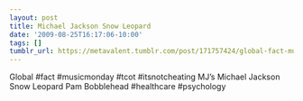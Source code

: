 ```yaml
---
layout: post
title: Michael Jackson Snow Leopard
date: '2009-08-25T16:17:06-10:00'
tags: []
tumblr_url: https://metavalent.tumblr.com/post/171757424/global-fact-musicmonday-tcot-itsnotcheating
---
```

Global #fact #musicmonday #tcot #itsnotcheating MJ’s Michael Jackson Snow Leopard Pam Bobblehead #healthcare #psychology

